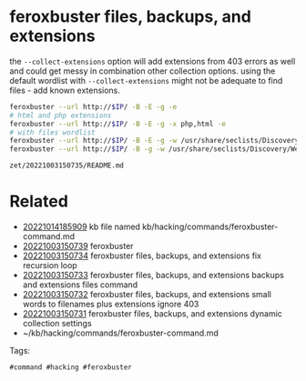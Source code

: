 # feroxbuster files, backups, and extensions
the `--collect-extensions` option will add extensions from 403 errors as well and could get messy in combination other collection options.
using the default wordlist with `--collect-extensions` might not be adequate to find files - add known extensions.
```bash
feroxbuster --url http://$IP/ -B -E -g -e
# html and php extensions
feroxbuster --url http://$IP/ -B -E -g -x php,html -e
# with files wordlist
feroxbuster --url http://$IP/ -B -E -g -w /usr/share/seclists/Discovery/Web-Content/raft-medium-files.txt -e
feroxbuster --url http://$IP/ -B -g -w /usr/share/seclists/Discovery/Web-Content/raft-medium-files.txt -e
```

` zet/20221003150735/README.md `

# Related

- [20221014185909](/zet/20221014185909/README.md) kb file named kb/hacking/commands/feroxbuster-command.md
- [20221003150739](/zet/20221003150739/README.md) feroxbuster
- [20221003150734](/zet/20221003150734/README.md) feroxbuster files, backups, and extensions fix recursion loop
- [20221003150733](/zet/20221003150733/README.md) feroxbuster files, backups, and extensions backups and extensions files command
- [20221003150732](/zet/20221003150732/README.md) feroxbuster files, backups, and extensions small words to filenames plus extensions ignore 403 
- [20221003150731](/zet/20221003150731/README.md) feroxbuster files, backups, and extensions dynamic collection settings
- ~/kb/hacking/commands/feroxbuster-command.md

Tags:

    #command #hacking #feroxbuster 
